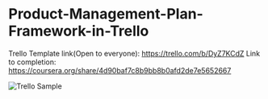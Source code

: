 # Product-Management-Plan-Framework-in-Trello
Trello Template link(Open to everyone): https://trello.com/b/DyZ7KCdZ
Link to completion: https://coursera.org/share/4d90baf7c8b9bb8b0afd2de7e5652667

![Trello Sample](https://user-images.githubusercontent.com/75962509/227641990-2967f8cd-7e7d-4bd9-bcec-aed3db336919.png)
